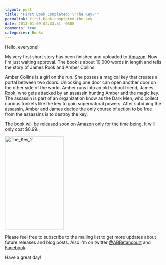 ```yaml
---
layout: post
title: "First Book Completed: \"The Key\""
permalink: first-book-completed-the-key
date: 2013-01-09 04:33:51 -0500
comments: true
categories: Books
---
```

Hello, everyone!

My very first short story has been finished and uploaded to <a title="The Key" href="http://www.amazon.com/The-Key-ebook/dp/B00AZ0Z4GA">Amazon</a>. Now I'm just waiting approval. The book is about 10,000 words in length and tells the story of James Rook and Amber Collins.

Amber Collins is a girl on the run. She posses a magical key that creates a portal between two doors. Unlocking one door can open another door on the other side of the world. Amber runs into an old school friend, James Rook, who gets attacked by an assassin hunting Amber and the magic key. The assassin is part of an organization know as the Dark Men, who collect curious trinkets like the key to gain supernatural powers. After subduing the assassin, Amber and James decide the only course of action to be free from the assassins is to destroy the key.

The book will be released soon on Amazon only for the time being. It will only cost $0.99.

<a href="http://allisonbetancourt.com/?attachment_id=19" rel="attachment wp-att-19"><img class="alignnone size-medium wp-image-19" alt="The_Key_2" src="http://allisonbetancourt.com/wp-content/uploads/2013/01/The_Key_2-187x300.png" width="187" height="300" /></a>

Please feel free to subscribe to the mailing list to get more updates about future releases and blog posts. Also I'm on twitter <a href="https://twitter.com/ABBetancourt">@ABBetancourt</a> and <a title="Facebook" href="https://www.facebook.com/ABBetancourt">Facebook</a>.

Have a great day!
